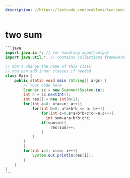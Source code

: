 ```yaml
---
description: //https://leetcode.com/problems/two-sum/
---
```


# two sum

````java
```java
import java.io.*; // for handling input/output
import java.util.*; // contains Collections framework

// don't change the name of this class
// you can add inner classes if needed
class Main {
    public static void main (String[] args) {
        // Your code here
        Scanner sc = new Scanner(System.in);
        int n = sc.nextInt();
        int res[] = new int[n+1];
        for(int a=0; a*a<=n; a++){
            for(int b=0; a*a+b*b <= n; b++){
                for(int c=0;a*a+b*b+c*c<=n;c++){
                  int sum=a*a+b*b+c*c;
                if(sum<=n){
                    res[sum]++;
                }
            }
        }
        }
        for(int i=1; i<=n; i++){
            System.out.println(res[i]);
        }
    }
}
```
````
